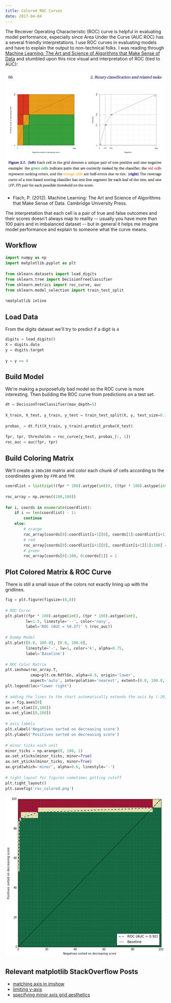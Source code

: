 ```yaml
---
title: Colored ROC Curves
date: 2017-04-04
---
```


The Receiver Operating Characteristic (ROC) curve is helpful in evaluating model performance, especially since Area Under the Curve (AUC ROC) has a several friendly interpretations. I use ROC curves in evaluating models and have to explain the output to non-technical folks. I was reading through [Machine Learning: The Art and Science of Algorithms that Make Sense of Data](http://a.co/dnKG3eO) and stumbled upon this nice visual and interpretation of ROC (tied to AUC):

![png](/images/coloredROCsm.png)

- Flach, P. (2012). Machine Learning: The Art and Science of Algorithms that Make Sense of Data. Cambridge University Press.

The interpretation that each cell is a pair of true and false outcomes and their scores doesn't always map to reality -- usually you have more than 100 pairs and in imbalanced dataset -- but in general it helps me imagine model performance and explain to someone what the curve means.

## Workflow 
```python
import numpy as np
import matplotlib.pyplot as plt

from sklearn.datasets import load_digits
from sklearn.tree import DecisionTreeClassifier
from sklearn.metrics import roc_curve, auc
from sklearn.model_selection import train_test_split

%matplotlib inline
```

## Load Data
From the digits dataset we'll try to predict if a digit is `4` 


```python
digits = load_digits()
X = digits.data
y = digits.target

y = y == 4
```

## Build Model
We're making a purposefully bad model so the ROC curve is more interesting. Then building the ROC curve from predictions on a test set.


```python
dt = DecisionTreeClassifier(max_depth=5)

X_train, X_test, y_train, y_test = train_test_split(X, y, test_size=0.3, random_state=666)

probas_ = dt.fit(X_train, y_train).predict_proba(X_test)

fpr, tpr, thresholds = roc_curve(y_test, probas_[:, 1])
roc_auc = auc(fpr, tpr)
```

## Build Coloring Matrix
We'll create a `100x100` matrix and color each chunk of cells according to the coordinates given by `FPR` and `TPR`


```python
coordlist = list(zip(((fpr * 100).astype(int)), ((tpr * 100).astype(int))))

roc_array = np.zeros((100,100))

for i, coords in enumerate(coordlist):
    if i == len(coordlist) - 1:
        continue
    else:
        # orange
        roc_array[coords[0]:coordlist[i+1][0], coords[1]:coordlist[i+1][1]] = 0
        # red
        roc_array[coords[0]:coordlist[i+1][0], coordlist[i+1][1]:100] = -1
        # green
        roc_array[coords[0]:100, 0:coords[1]] = 1
```

## Plot Colored Matrix & ROC Curve
There is still a small issue of the colors not exactly lining up with the gridlines.


```python
fig = plt.figure(figsize=(8,8))

# ROC Curve
plt.plot((fpr * 100).astype(int), (tpr * 100).astype(int),
         lw=1.5, linestyle='--', color='navy',
         label='ROC (AUC = %0.2f)' % (roc_auc))

# Dummy Model
plt.plot([0.0, 100.0], [0.0, 100.0],
         linestyle='-', lw=1, color='k', alpha=0.75,
         label='Baseline')

# ROC Color Matrix
plt.imshow(roc_array.T, 
           cmap=plt.cm.RdYlGn, alpha=0.9, origin='lower',
           aspect='auto', interpolation='nearest', extent=[0.0, 100.0, 0.0, 100.0])
plt.legend(loc="lower right")

# adding the lines to the chart automatically extends the axis by (-20, -20)
ax = fig.axes[0]
ax.set_xlim([0,100])
ax.set_ylim([0,100])

# axis labels
plt.xlabel('Negatives sorted on decreasing score')
plt.ylabel('Positives sorted on decreasing score')

# minor ticks each unit
minor_ticks = np.arange(0, 100, 1)
ax.set_xticks(minor_ticks, minor=True)
ax.set_yticks(minor_ticks, minor=True)
ax.grid(which='minor', alpha=0.6, linestyle='-')

# tight_layout for figures sometimes getting cutoff
plt.tight_layout()
plt.savefig('roc_colored.png')
```

![png](/images/ColoredROCCurves_10_0.png)


## Relevant matplotlib StackOverflow Posts
- [matching axis in imshow](http://stackoverflow.com/questions/12324176/matplotlib-imshow-offset-to-match-axis)
- [limiting y-axis](http://stackoverflow.com/questions/3777861/setting-y-axis-limit-in-matplotlib)
- [specifying minor axis grid aesthetics](http://stackoverflow.com/questions/24943991/matplotlib-change-grid-interval-and-specify-tick-labels)
